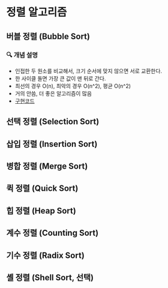 # 정렬 알고리즘

## 버블 정렬 (Bubble Sort)
### 🔍 개념 설명
* 인접한 두 원소를 비교해서, 크기 순서에 맞지 않으면 서로 교환한다.
* 한 사이클 돌면 가장 큰 값이 맨 뒤로 간다.
* 최선의 경우 O(n), 최악의 경우 O(n^2), 평균 O(n^2)
* 거의 안씀, 더 좋은 알고리즘이 많음 
* [구현코드](https://github.com/ksk0605/TIL/blob/main/algorithm/sort/bubble.py)

## 선택 정렬 (Selection Sort)

## 삽입 정렬 (Insertion Sort)

## 병합 정렬 (Merge Sort)

## 퀵 정렬 (Quick Sort)

## 힙 정렬 (Heap Sort)

## 계수 정렬 (Counting Sort)

## 기수 정렬 (Radix Sort)

## 셸 정렬 (Shell Sort, 선택)